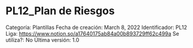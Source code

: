 # PL12_Plan de Riesgos

Categoría: Plantillas
Fecha de creación: March 8, 2022
Identificador: PL12
Liga: https://www.notion.so/a17640175ab84a00b893729ff62c499a
Se utiliza?: No
Última versión: 1.0